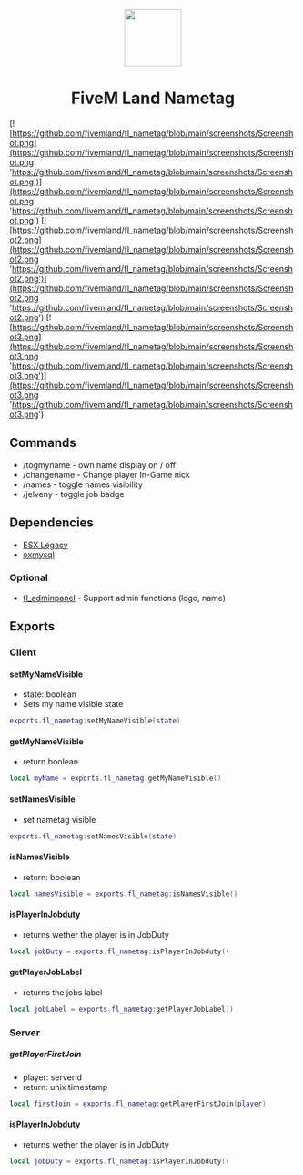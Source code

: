 <p align="center">
<img src="https://github.com/fivemland/fl_nametag/blob/main/assets/logo.png " width="100" height="100">
</p>

<h1 align="center">
FiveM Land Nametag
</h1>

[![https://github.com/fivemland/fl_nametag/blob/main/screenshots/Screenshot.png](https://github.com/fivemland/fl_nametag/blob/main/screenshots/Screenshot.png 'https://github.com/fivemland/fl_nametag/blob/main/screenshots/Screenshot.png')](https://github.com/fivemland/fl_nametag/blob/main/screenshots/Screenshot.png 'https://github.com/fivemland/fl_nametag/blob/main/screenshots/Screenshot.png')
[![https://github.com/fivemland/fl_nametag/blob/main/screenshots/Screenshot2.png](https://github.com/fivemland/fl_nametag/blob/main/screenshots/Screenshot2.png 'https://github.com/fivemland/fl_nametag/blob/main/screenshots/Screenshot2.png')](https://github.com/fivemland/fl_nametag/blob/main/screenshots/Screenshot2.png 'https://github.com/fivemland/fl_nametag/blob/main/screenshots/Screenshot2.png')
[![https://github.com/fivemland/fl_nametag/blob/main/screenshots/Screenshot3.png](https://github.com/fivemland/fl_nametag/blob/main/screenshots/Screenshot3.png 'https://github.com/fivemland/fl_nametag/blob/main/screenshots/Screenshot3.png')](https://github.com/fivemland/fl_nametag/blob/main/screenshots/Screenshot3.png 'https://github.com/fivemland/fl_nametag/blob/main/screenshots/Screenshot3.png')

## Commands

- /togmyname - own name display on / off
- /changename - Change player In-Game nick
- /names - toggle names visibility
- /jelveny - toggle job badge

## Dependencies

- [ESX Legacy](https://github.com/esx-framework/esx-legacy 'ESX Legacy')
- [oxmysql](https://github.com/overextended/oxmysql 'oxmysql')

### Optional

- [fl_adminpanel](https://github.com/fivemland/fl_adminpanel 'fl_adminpanel') - Support admin functions (logo, name)

## Exports

### Client

#### setMyNameVisible

- state: boolean
- Sets my name visible state

```lua
exports.fl_nametag:setMyNameVisible(state)
```

#### getMyNameVisible

- return boolean

```lua
local myName = exports.fl_nametag:getMyNameVisible()
```

#### setNamesVisible

- set nametag visible

```lua
exports.fl_nametag:setNamesVisible(state)
```

#### isNamesVisible

- return: boolean

```lua
local namesVisible = exports.fl_nametag:isNamesVisible()
```

#### isPlayerInJobduty

- returns wether the player is in JobDuty

```lua
local jobDuty = exports.fl_nametag:isPlayerInJobduty()
```

#### getPlayerJobLabel

- returns the jobs label

```lua
local jobLabel = exports.fl_nametag:getPlayerJobLabel()
```

### Server

##### getPlayerFirstJoin

- player: serverId
- return: unix timestamp

```lua
local firstJoin = exports.fl_nametag:getPlayerFirstJoin(player)
```

#### isPlayerInJobduty

- returns wether the player is in JobDuty

```lua
local jobDuty = exports.fl_nametag:isPlayerInJobduty()
```